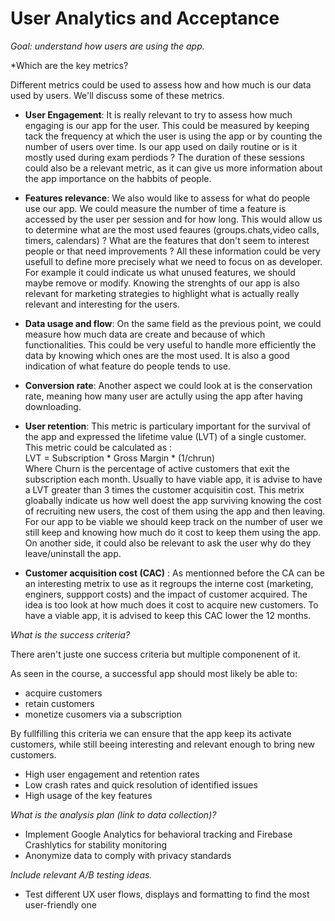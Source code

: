 # User Analytics and Acceptance

*Goal: understand how users are using the app.*

*Which are the key metrics?

Different metrics could be used to assess how and how much is our data used by users. We'll discuss some of these metrics.

- **User Engagement**: It is really relevant to try to assess how much engaging is our app for the user. This could be measured by keeping tack the frequency at which the user is using the app or by counting the number of users over time. Is our app used on daily routine or is it mostly used during exam perdiods ? The duration of these sessions could also be a relevant metric, as it can give us more information about the app importance on the habbits of people.

- **Features relevance**: We also would like to assess for what do people use our app. We could measure the number of time a feature is accessed by the user per session and for how long. This would allow us to determine what are the most used feaures (groups.chats,video calls, timers, calendars) ? What are the features that don't seem to interest people or that need improvements ? All these information could be very usefull to define more precisely what we need to focus on as developer. For example it could indicate us what unused features, we should maybe remove or modify. Knowing the strenghts of our app is also relevant for marketing strategies to highlight what is actually really relevant and interesting for the users.

- **Data usage and flow**: On the same field as the previous point, we could measure how much data are create and because of which functionalities. This could be very useful to handle more efficiently the data by knowing which ones are the most used. It is also a good indication of what feature do people tends to use.

- **Conversion rate**: Another aspect we could look at is the conservation rate, meaning how many user are actully using the app after having downloading.

- **User retention**: This metric is particulary important for the survival of the app and expressed the lifetime value (LVT) of a single customer. This metric could be calculated as :  <br>
LVT = Subscription * Gross Margin * (1/chrun) <br>
Where Churn is the percentage of active customers that exit the subscription each month. Usually to have viable app, it is advise to have a LVT greater than 3 times the customer acquisitin cost. This metrix gloabally indicate us how well doest the app surviving knowing the cost of recruiting new users, the cost of them using the app and then leaving. For our app to be viable we should keep track on the number of user we still keep and knowing how much do it cost to keep them using the app. On another side, it could also be relevant to ask the user why do they leave/uninstall the app.

- **Customer acquisition cost (CAC)** : As mentionned before the CA can be an interesting metrix to use as it regroups the interne cost (marketing, enginers, suppport costs) and the impact of customer acquired. The idea is too look at how much does it cost to acquire new customers. To have a viable app, it is advised to keep this CAC lower the 12 months.

*What is the success criteria?*

There aren't juste one success criteria but multiple componenent of it.

As seen in the course, a successful app should most likely be able to:
- acquire customers
- retain customers
- monetize cusomers via a subscription

By fullfilling this criteria we can ensure that the app keep its activate customers, while still beeing interesting and relevant enough to bring new customers.



- High user engagement and retention rates
- Low crash rates and quick resolution of identified issues
- High usage of the key features

*What is the analysis plan (link to data collection)?*

- Implement Google Analytics for behavioral tracking and Firebase Crashlytics for stability monitoring
- Anonymize data to comply with privacy standards

*Include relevant A/B testing ideas.*

- Test different UX user flows, displays and formatting to find the most user-friendly one

